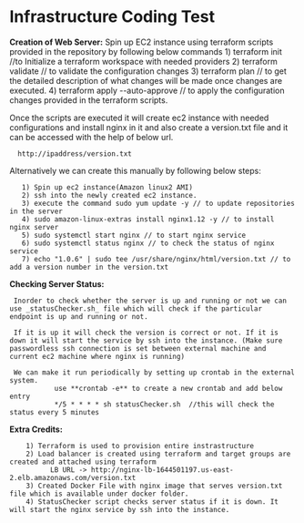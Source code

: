 Infrastructure Coding Test
==========================

**Creation of Web Server:**
Spin up EC2 instance using terraform scripts provided in the repository by following below commands
      1) terraform init //to Initialize a terraform workspace with needed providers
      2) terraform validate // to validate the configuration changes
      3) terraform plan // to get the detailed description of what changes will be made once changes are executed.
      4) terraform apply --auto-approve // to apply the configuration changes provided in the terraform scripts.
      
 Once the scripts are executed it will create ec2 instance with needed configurations and install nginx in it and also create a version.txt file and it can be accessed with the help of below url.
 
      http://ipaddress/version.txt
 
 Alternatively we can create this manually by following below steps:
 
       1) Spin up ec2 instance(Amazon linux2 AMI)
       2) ssh into the newly created ec2 instance.
       3) execute the command sudo yum update -y // to update repositories in the server
       4) sudo amazon-linux-extras install nginx1.12 -y // to install nginx server
       5) sudo systemctl start nginx // to start nginx service
       6) sudo systemctl status nginx // to check the status of nginx service
       7) echo "1.0.6" | sudo tee /usr/share/nginx/html/version.txt // to add a version number in the version.txt
 
 **Checking Server Status:**
     
     Inorder to check whether the server is up and running or not we can use _statusChecker.sh_ file which will check if the particular endpoint is up and running or not.
     
     If it is up it will check the version is correct or not. If it is down it will start the service by ssh into the instance. (Make sure passwordless ssh connection is set between external machine and current ec2 machine where nginx is running)
     
     We can make it run periodically by setting up crontab in the external system. 
               use **crontab -e** to create a new crontab and add below entry  
               */5 * * * * sh statusChecker.sh  //this will check the status every 5 minutes
 
 
 **Extra Credits:**
 
        1) Terraform is used to provision entire instrastructure
        2) Load balancer is created using terraform and target groups are created and attached using terraform
              LB URL -> http://nginx-lb-1644501197.us-east-2.elb.amazonaws.com/version.txt
        3) Created Docker File with nginx image that serves version.txt file which is available under docker folder.
        4) StatusChecker script checks server status if it is down. It will start the nginx service by ssh into the instance.
 
